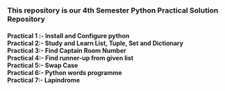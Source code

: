 <h3>This repository is our 4th Semester Python Practical Solution Repository</h3>
  
  <h4> <b>Practical 1 :- </b> Install and Configure python <br>
    <b>Practical 2:- </b> Study and Learn List, Tuple, Set and Dictionary <br>
    <b>Practical 3:- </b>Find Captain Room Number <br>
    <b>Practical 4:- </b>Find runner-up from given list <br>
    <b>Practical 5:- </b>Swap Case <br>
    <b>Practical 6:- </b>Python words programme <br>
    <b>Practical 7:- </b>Lapindrome <br>
  
 </h4>
